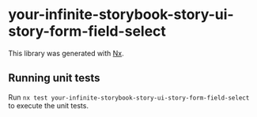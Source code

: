 # your-infinite-storybook-story-ui-story-form-field-select

This library was generated with [Nx](https://nx.dev).

## Running unit tests

Run `nx test your-infinite-storybook-story-ui-story-form-field-select` to execute the unit tests.
